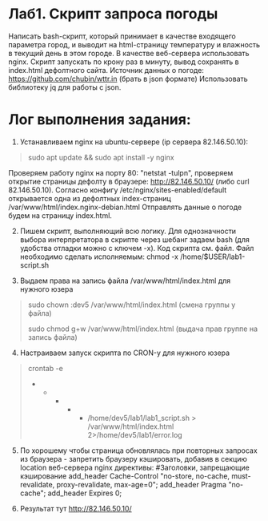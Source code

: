 # Лаб1. Скрипт запроса погоды

Написать bash-скрипт, который принимает в качестве входящего параметра город, 
и выводит на html-страницу температуру и влажность в текущий день в этом городе.
В качестве веб-сервера использовать nginx.
Скрипт запускать по крону раз в минуту, вывод сохранять в index.html дефолтного сайта.
Источник данных о погоде: https://github.com/chubin/wttr.in (брать в json формате)
Использовать библиотеку jq для работы с json.

# Лог выполнения задания:

1. Устанавливаем nginx на ubuntu-сервере (ip сервера 82.146.50.10):
> sudo apt update && sudo apt install -y nginx

Проверяем работу nginx на порту 80: "netstat -tulpn", проверяем открытие страницы дефолту в браузере: http://82.146.50.10/ (либо curl 82.146.50.10). 
Согласно конфигу /etc/nginx/sites-enabled/default открывается одна из дефолтных index-страниц /var/www/html/index.nginx-debian.html
Отправлять данные о погоде будем на страницу index.html.

2. Пишем скрипт, выполняющий всю логику.
Для однозначности выбора интерпретатора в скрипте через шебанг задаем bash (для удобства отладки можно с ключем -x).
Код скрипта см. файл.
Файл необходимо сделать исполняемым: chmod -x /home/$USER/lab1-script.sh

3. Выдаем права на запись файла /var/www/html/index.html для нужного юзера
> sudo chown :dev5 /var/www/html/index.html (смена группы у файла)
>
> sudo chmod g+w /var/www/html/index.html (выдача прав группе на запись файла)

4. Настраиваем запуск скрипта по CRON-у для нужного юзера
>crontab -e
>
> * * * * * /home/dev5/lab1/lab1_script.sh > /var/www/html/index.html 2>/home/dev5/lab1/error.log

5. По хорошему чтобы страница обновлялась при повторных запросах из браузера - запретить браузеру кэшировать, добавив в секцию location веб-сервера nginx директивы:
    #Заголовки, запрещающие кэширование
    add_header Cache-Control "no-store, no-cache, must-revalidate, proxy-revalidate, max-age=0";
    add_header Pragma "no-cache";
    add_header Expires 0;  

6. Результат тут http://82.146.50.10/
